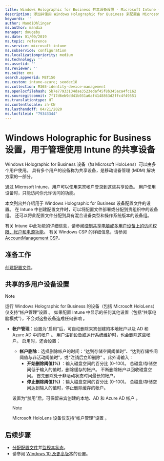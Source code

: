 ```yaml
---
title: Windows Holographic for Business 共享设备设置 - Microsoft Intune - Azure | Microsoft Docs
description: 添加并使用 Windows Holographic for Business 来配置由 Microsoft Intune 中多个用户共享或使用的设备。 查看帐户管理设置列表及其对设备（包括 Microsoft HoloLens）的效果。
keywords: ''
author: MandiOhlinger
ms.author: mandia
manager: dougeby
ms.date: 01/09/2019
ms.topic: reference
ms.service: microsoft-intune
ms.subservice: configuration
ms.localizationpriority: medium
ms.technology: ''
ms.assetid: ''
ms.reviewer: ''
ms.suite: ems
search.appverid: MET150
ms.custom: intune-azure; seodec18
ms.collection: M365-identity-device-management
ms.openlocfilehash: 5b7e77933134dae3523edaf45f8b345aca4fc162
ms.sourcegitcommit: 7f17d6eb9dd41b031a6af4148863d2ffc4f49551
ms.translationtype: HT
ms.contentlocale: zh-CN
ms.lasthandoff: 04/21/2020
ms.locfileid: "79343344"
---
```

# <a name="windows-holographic-for-business-settings-to-manage-shared-devices-using-intune"></a>Windows Holographic for Business 设置，用于管理使用 Intune 的共享设备

Windows Holographic for Business 设备（如 Microsoft HoloLens）可以由多个用户使用。 具有多个用户的设备称为共享设备，是移动设备管理 (MDM) 解决方案的一部分。

通过 Microsoft Intune，用户可以使用来宾帐户登录到这些共享设备。 用户使用设备时，只能访问你允许访问的功能。

本文列出并介绍用于 Windows Holographic for Business 设备配置文件的设置。 在 Intune 中创建配置文件时，可以将配置文件部署或分配到贵组织中的设备组。 还可以将此配置文件分配到具有混合设备类型和操作系统版本的设备组。

有关 Intune 中此功能的详细信息，请参阅[控制共享电脑或多用户设备上的访问权限、帐户和电源功能](shared-user-device-settings.md)。 有关 Windows CSP 的详细信息，请参阅 [AccountManagement CSP](https://docs.microsoft.com/windows/client-management/mdm/accountmanagement-csp)。

## <a name="before-your-begin"></a>准备工作

[创建配置文件](shared-user-device-settings.md)。

## <a name="shared-multi-user-device-settings"></a>共享的多用户设备设置

> [!NOTE]
> 运行 Windows Holographic for Business 的设备（包括 Microsoft HoloLens）仅支持“帐户管理”设置  。 如果配置 Intune 中显示的任何其他设置（包括“共享电脑模式”），不会对这些设备造成任何影响  。

- **帐户管理**：设置为“启用”后，可自动删除来宾创建的本地帐户以及 AD 和 Azure AD 中的帐户  。 用户注销设备或运行系统维护时，也会删除这些帐户。 启用时，还会设置：
  - **帐户删除**：选择删除帐户的时间：“达到存储空间阈值时”、“达到存储空间阈值与非活动阈值时”，或“注销后立即删除”    。此外请输入：
    - **开始删除阈值(%)** ：输入磁盘空间的百分比 (0-100)。 总磁盘/存储空间低于输入的值时，删除缓存的帐户。 不断删除帐户以回收磁盘空间。 首先删除处于非活动状态时间最长的帐户。
    - **停止删除阈值(%)** ：输入磁盘空间的百分比 (0-100)。 总磁盘/存储空间达到输入的值时，停止删除缓存的帐户。

  设置为“禁用”后，可保留来宾创建的本地、AD 和 Azure AD 帐户  。

  > [!NOTE]
  > Microsoft HoloLens 设备仅支持“帐户管理”设置  。

## <a name="next-steps"></a>后续步骤

- [分配配置文件](device-profile-assign.md)并[监视其状态](device-profile-monitor.md)。
- 请参阅 [Windows 10 及更高版本](shared-user-device-settings-windows.md)的设置。
